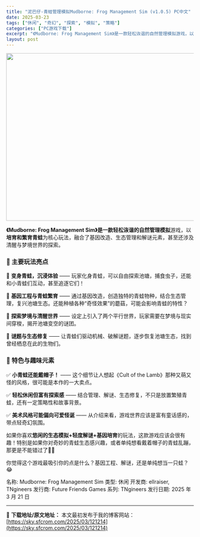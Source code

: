 ```yaml
---
title: "泥巴仔-青蛙管理模拟Mudborne: Frog Management Sim (v1.0.5) PC中文"
date: 2025-03-23
tags: ["休闲", "奇幻", "探索", "模拟", "策略"]
categories: ["PC游戏下载"]
excerpt: "《Mudborne: Frog Management Sim》是一款轻松诙谐的自然管理模拟游戏，以培育和繁育青蛙为核心玩法，融合了基因改造、生态管理和解谜元素，甚至还涉及清醒与梦境世界的探索。 🐸 主要玩法亮点 🔹 变身青蛙，沉浸体验 —— 玩家化身青蛙，可以自由探索池塘，捕食虫子，还能和小青蛙们互&hellip;"
layout: post
---
```


<img class="aligncenter size-full wp-image-121215" src="https://sky.sfcrom.com/wp-content/uploads/2025/03/2025032300371081.webp" alt="" width="800" height="450" />

<strong>《Mudborne: Frog Management Sim》是一款轻松诙谐的自然管理模拟</strong>游戏，以<strong>培育和繁育青蛙</strong>为核心玩法，融合了基因改造、生态管理和解谜元素，甚至还涉及清醒与梦境世界的探索。
<h3><strong>🐸 主要玩法亮点</strong></h3>
🔹 <strong>变身青蛙，沉浸体验</strong> —— 玩家化身青蛙，可以自由探索池塘，捕食虫子，还能和小青蛙们互动，甚至追逐它们！

🔹 <strong>基因工程与青蛙繁育</strong> —— 通过基因改造，创造独特的青蛙物种，结合生态管理，复兴池塘生态。还能种植各种“奇怪效果”的蘑菇，可能会影响青蛙的特性？

🔹 <strong>探索梦境与清醒世界</strong> —— 设定上引入了两个平行世界，玩家需要在梦境与现实间穿梭，揭开池塘变空的谜团。

🔹 <strong>谜题与生态修复</strong> —— 让青蛙们驱动机械、破解谜题，逐步恢复池塘生态，找到曾经栖息在此的生物们。
<h3><strong>🐸 特色与趣味元素</strong></h3>
✅ <strong>小青蛙还能戴帽子！</strong> —— 这个细节让人想起《Cult of the Lamb》那种又萌又怪的风格，很可能是本作的一大卖点。

✅ <strong>轻松休闲但富有探索感</strong> —— 结合管理、解谜、生态修复，不只是放置繁殖青蛙，还有一定策略性和故事背景。

✅ <strong>美术风格可能偏向可爱怪诞</strong> —— 从介绍来看，游戏世界应该是富有童话感的，带点轻奇幻氛围。

如果你喜欢<strong>悠闲的生态模拟+轻度解谜+基因培育</strong>的玩法，这款游戏应该会很有趣！特别是如果你对奇妙的青蛙生态感兴趣，或者单纯想看戴着帽子的青蛙乱蹦，那更是不能错过了🐸✨

你觉得这个游戏最吸引你的点是什么？基因工程、解谜，还是单纯想当一只蛙？😂

名称: Mudborne: Frog Management Sim
类型: 休闲
开发商: ellraiser, TNgineers
发行商: Future Friends Games
系列: TNgineers
发行日期: 2025 年 3 月 21 日

---
📖 **下载地址/原文地址：** 本文最初发布于我的博客网站：[https://sky.sfcrom.com/2025/03/121214](https://sky.sfcrom.com/2025/03/121214)
